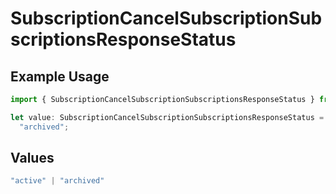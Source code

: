 # SubscriptionCancelSubscriptionSubscriptionsResponseStatus

## Example Usage

```typescript
import { SubscriptionCancelSubscriptionSubscriptionsResponseStatus } from "jani-payments/models/operations";

let value: SubscriptionCancelSubscriptionSubscriptionsResponseStatus =
  "archived";
```

## Values

```typescript
"active" | "archived"
```